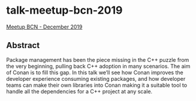# talk-meetup-bcn-2019
[Meetup BCN - December 2019](https://www.meetup.com/es-ES/C-Programmer-Meetup/events/266779036/)

## Abstract
Package management has been the piece missing in the C++ puzzle from the very beginning, pulling back C++ adoption in many scenarios. The aim of Conan is to fill this gap. In this talk we’ll see how Conan improves the developer experience consuming existing packages, and how developer teams can make their own libraries into Conan making it a suitable tool to handle all the dependencies for a C++ project at any scale.
